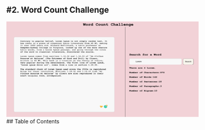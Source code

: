<h2>#2. Word Count Challenge</h2>
<img src="/public/images/website.png "alt="website image"  width="750vw" height="250vh"/>
## Table of Contents